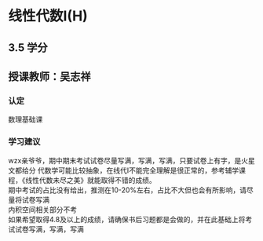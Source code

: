# 线性代数I(H)
## 3.5 学分
## 授课教师：吴志祥

### 认定
数理基础课

### 学习建议
wzx亲爷爷，期中期末考试试卷尽量写满，写满，写满，只要试卷上有字，是火星文都给分
代数学可能比较抽象，在线代I不能完全理解是很正常的，参考辅学课程，《线性代数未尽之美》就能取得不错的成绩。  
期中考试的占比没有给出，推测在10-20%左右，占比不大但也会有所影响，请尽量将试卷写满  
内积空间相关部分不考  
如果希望取得4.8及以上的成绩，请确保书后习题都是会做的，并在此基础上将考试试卷写满，写满，写满  